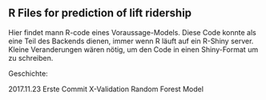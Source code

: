 <h2>R Files for prediction of lift ridership</h2>

<p>Hier findet mann R-code  eines Voraussage-Models.  Diese Code konnte als eine Teil des Backends dienen, immer wenn R läuft auf ein R-Shiny server.  Kleine Veranderungen wären nötig, um den Code in einen Shiny-Format um zu schreiben.</p>

<p>Geschichte:</p>

<p>2017.11.23  Erste Commit X-Validation Random Forest Model</p>
